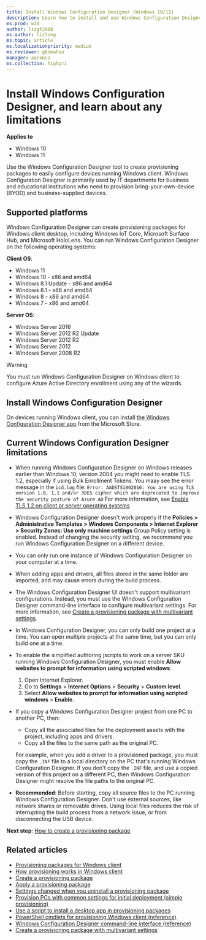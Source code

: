 ```yaml
---
title: Install Windows Configuration Designer (Windows 10/11)
description: Learn how to install and use Windows Configuration Designer so you can easily configure devices running Windows 10/11.
ms.prod: w10
author: lizgt2000
ms.author: lizlong
ms.topic: article
ms.localizationpriority: medium
ms.reviewer: gkomatsu
manager: aaroncz
ms.collection: highpri
---
```


# Install Windows Configuration Designer, and learn about any limitations


**Applies to**

- Windows 10
- Windows 11

Use the Windows Configuration Designer tool to create provisioning packages to easily configure devices running Windows client. Windows Configuration Designer is primarily used by IT departments for business and educational institutions who need to provision bring-your-own-device (BYOD) and business-supplied devices.

## Supported platforms

Windows Configuration Designer can create provisioning packages for Windows client desktop, including Windows IoT Core, Microsoft Surface Hub, and Microsoft HoloLens. You can run Windows Configuration Designer on the following operating systems:

**Client OS**:

- Windows 11
- Windows 10 - x86 and amd64
- Windows 8.1 Update - x86 and amd64
- Windows 8.1 - x86 and amd64
- Windows 8 - x86 and amd64
- Windows 7 - x86 and amd64

**Server OS**:

- Windows Server 2016
- Windows Server 2012 R2 Update
- Windows Server 2012 R2
- Windows Server 2012
- Windows Server 2008 R2

>[!WARNING]
>You must run Windows Configuration Designer on Windows client to configure Azure Active Directory enrollment using any of the wizards.

## Install Windows Configuration Designer

On devices running Windows client, you can install [the Windows Configuration Designer app](https://www.microsoft.com/store/apps/9nblggh4tx22) from the Microsoft Store.

## Current Windows Configuration Designer limitations

- When running Windows Configuration Designer on Windows releases earlier than Windows 10, version 2004 you might need to enable TLS 1.2, especially if using Bulk Enrollment Tokens.  You maay see the error message in the `icd.log` file: `Error: AADSTS1002016: You are using TLS version 1.0, 1.1 and/or 3DES cipher which are deprecated to improve the security posture of Azure AD` For more information, see [Enable TLS 1.2 on client or server operating systems](https://learn.microsoft.com/troubleshoot/azure/active-directory/enable-support-tls-environment?tabs=azure-monitor#enable-tls-12-on-client-or-server-operating-systems-)  
 
- Windows Configuration Designer doesn't work properly if the **Policies > Administrative Templates > Windows Components > Internet Explorer > Security Zones: Use only machine settings** Group Policy setting is enabled. Instead of changing the security setting, we recommend you run Windows Configuration Designer on a different device.

- You can only run one instance of Windows Configuration Designer on your computer at a time.

- When adding apps and drivers, all files stored in the same folder are imported, and may cause errors during the build process.

- The Windows Configuration Designer UI doesn't support multivariant configurations. Instead, you must use the Windows Configuration Designer command-line interface to configure multivariant settings. For more information, see [Create a provisioning package with multivariant settings](provisioning-multivariant.md).

- In Windows Configuration Designer, you can only build one project at a time. You can open multiple projects at the same time, but you can only build one at a time.

- To enable the simplified authoring jscripts to work on a server SKU running Windows Configuration Designer, you must enable **Allow websites to prompt for information using scripted windows**:

  1. Open Internet Explorer.
  2. Go to **Settings** > **Internet Options** > **Security** > **Custom level**.
  3. Select **Allow websites to prompt for information using scripted windows** > **Enable**.

- If you copy a Windows Configuration Designer project from one PC to another PC, then:

  - Copy all the associated files for the deployment assets with the project, including apps and drivers.
  - Copy all the files to the same path as the original PC.

  For example, when you add a driver to a provisioned package, you must copy the `.INF` file to a local directory on the PC that's running Windows Configuration Designer. If you don't copy the `.INF` file, and use a copied version of this project on a different PC, then Windows Configuration Designer might resolve the file paths to the original PC.

- **Recommended**: Before starting, copy all source files to the PC running Windows Configuration Designer. Don't use external sources, like network shares or removable drives. Using local files reduces the risk of interrupting the build process from a network issue, or from disconnecting the USB device.

**Next step**: [How to create a provisioning package](provisioning-create-package.md)

## Related articles

- [Provisioning packages for Windows client](provisioning-packages.md)
- [How provisioning works in Windows client](provisioning-how-it-works.md)
- [Create a provisioning package](provisioning-create-package.md)
- [Apply a provisioning package](provisioning-apply-package.md)
- [Settings changed when you uninstall a provisioning package](provisioning-uninstall-package.md)
- [Provision PCs with common settings for initial deployment (simple provisioning)](provision-pcs-for-initial-deployment.md)
- [Use a script to install a desktop app in provisioning packages](provisioning-script-to-install-app.md)
- [PowerShell cmdlets for provisioning Windows client (reference)](provisioning-powershell.md)
- [Windows Configuration Designer command-line interface (reference)](provisioning-command-line.md)
- [Create a provisioning package with multivariant settings](provisioning-multivariant.md)
